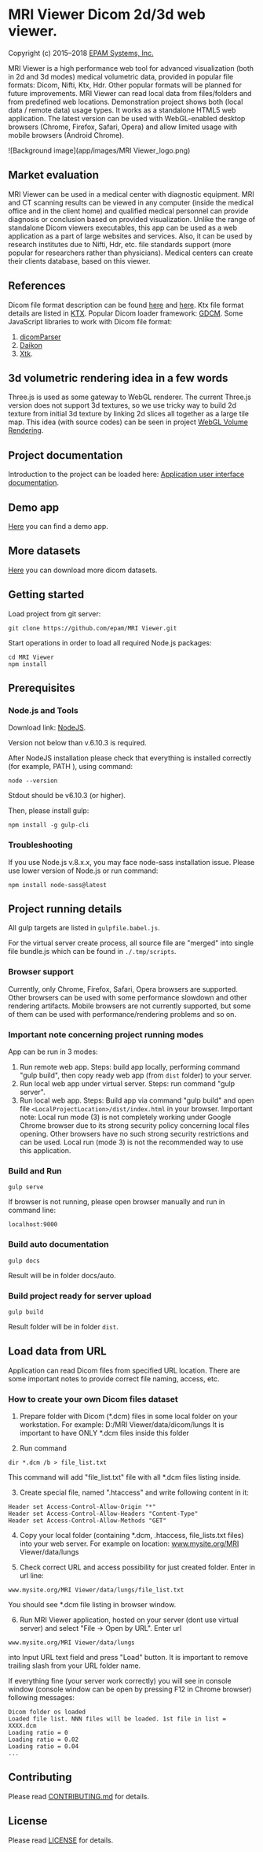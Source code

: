 # MRI Viewer Dicom 2d/3d web viewer.

Copyright (c) 2015–2018 [EPAM Systems, Inc.](https://www.epam.com/)

MRI Viewer is a high performance web tool for advanced visualization (both in 2d and 3d modes)
medical volumetric data, provided in popular file formats: Dicom, Nifti, Ktx, Hdr.
Other popular formats will be planned for future improvements.
MRI Viewer can read local data from files/folders and from predefined web locations.
Demonstration project shows both (local data / remote data) usage types.
It works as a standalone HTML5 web application. The latest version can be used with
WebGL-enabled desktop browsers (Chrome, Firefox, Safari, Opera) and allow limited usage
with mobile browsers (Android Chrome).

![Background image](app/images/MRI Viewer_logo.png)

## Market evaluation

MRI Viewer can be used in a medical center with diagnostic equipment.
MRI and CT scanning results can be viewed in any computer (inside the medical office and in the client home)
and qualified medical personnel can provide diagnosis or conclusion based on provided visualization.
Unlike the range of standalone Dicom viewers executables, this app can be used as a web
application as a part of large websites and services. Also, it can be used by research institutes
due to Nifti, Hdr, etc. file standards support (more popular for researchers rather than physicians).
Medical centers can create their clients database, based on this viewer.

## References

Dicom file format description can be found [here](http://dicom.nema.org/standard.html) and [here](https://www.leadtools.com/sdk/medical/dicom-spec).
Ktx file format details are listed in [KTX](https://www.khronos.org/opengles/sdk/tools/KTX/file_format_spec/).
Popular Dicom loader framework: [GDCM](http://gdcm.sourceforge.net/wiki/index.php/Main_Page).
Some JavaScript libraries to work with Dicom file format:
1. [dicomParser](https://github.com/chafey/dicomParser)
2. [Daikon](https://github.com/rii-mango/Daikon)
3. [Xtk](https://github.com/xtk/X#readme).

## 3d volumetric rendering idea in a few words

Three.js is used as some gateway to WebGL renderer. The current Three.js version does not support 3d textures,
so we use tricky way to build 2d texture from initial 3d texture by linking 2d slices all together
as a large tile map. This idea (with source codes) can be seen in project [WebGL Volume Rendering](https://github.com/lebarba/WebGLVolumeRendering).

## Project documentation

Introduction to the project can be loaded here:
[Application user interface documentation](docs/general/README.md).

## Demo app
[Here](https://epa.ms/mri) you can find a demo app.

## More datasets
[Here](http://obsolete.tuberculosis.by/getpatientimages) you can download more dicom datasets.

## Getting started

Load project from git server:
```
git clone https://github.com/epam/MRI Viewer.git
```

Start operations in order to load all required Node.js packages:
```
cd MRI Viewer
npm install
```

## Prerequisites

### Node.js and Tools

Download link:
[NodeJS](https://nodejs.org/en/download/).

Version not below than v.6.10.3 is required.

After NodeJS installation please check that everything is installed correctly (for example, PATH ), using command:
```
node --version
```
Stdout should be
v6.10.3 (or higher).

Then, please install gulp:

```
npm install -g gulp-cli
```

### Troubleshooting

If you use Node.js v.8.x.x, you may face node-sass installation issue. Please use lower version of Node.js or run command:
```
npm install node-sass@latest
```

## Project running details

All gulp targets are listed in `gulpfile.babel.js`.

For the virtual server create process, all source file are "merged" into single file bundle.js which can be found in `./.tmp/scripts`.

### Browser support
Currently, only Chrome, Firefox, Safari, Opera browsers are supported. Other browsers can be used with some performance slowdown and other
rendering artifacts. Mobile browsers are not currently supported, but some of them can be used with performance/rendering problems and so on.


### Important note concerning project running modes
App can be run in 3 modes:
1. Run remote web app. Steps: build app locally, performing command "gulp build", then copy ready web app (from `dist` folder) to your server.
2. Run local web app under virtual server. Steps: run command "gulp server".
3. Run local web app. Steps: Build app via command "gulp build" and open file `<LocalProjectLocation>/dist/index.html` in your browser.
Important note: Local run mode (3) is not completely working under Google Chrome browser due to its strong security policy concerning local files opening.
Other browsers have no such strong security restrictions and can be used. Local run (mode 3) is not the recommended way to use this application.


### Build and Run

```
gulp serve
```

If browser is not running, please open browser manually and run in command line:

```
localhost:9000
```


### Build auto documentation

```
gulp docs
```

Result will be in folder docs/auto.


### Build project ready for server upload

```
gulp build
```

Result folder will be in folder `dist`.

## Load data from URL

Application can read Dicom files from specified URL location.
There are some important notes to provide correct file naming, access, etc.

### How to create your own Dicom files dataset

1. Prepare folder with Dicom (*.dcm) files in some local folder on your workstation. 
For example: D:/MRI Viewer/data/dicom/lungs
It is important to have ONLY *.dcm files inside this folder

2. Run command
```
dir *.dcm /b > file_list.txt
```
This command will add "file_list.txt" file with all *.dcm files listing inside.

3. Create special file, named ".htaccess"  and write following content in it:
```
Header set Access-Control-Allow-Origin "*"
Header set Access-Control-Allow-Headers "Content-Type"
Header set Access-Control-Allow-Methods "GET"
```

4. Copy your local folder (containing *.dcm, .htaccess, file_lists.txt files) into
your web server. For example on location: www.mysite.org/MRI Viewer/data/lungs

5. Check correct URL and access possibility for just created folder.
Enter in url line:
```
www.mysite.org/MRI Viewer/data/lungs/file_list.txt
```
You should see *.dcm file listing in browser window.

6. Run MRI Viewer application, hosted on your server (dont use virtual server) and select "File -> Open by URL".
Enter url
```
www.mysite.org/MRI Viewer/data/lungs
```
into Input URL text field and press "Load" button.
It is important to remove trailing slash from your URL folder name.

If everything fine (your server work correctly) you will see in console window (console window can be open by pressing F12 in Chrome browser)
following messages:
```
Dicom folder os loaded
Loaded file list. NNN files will be loaded. 1st file in list = XXXX.dcm
Loading ratio = 0
Loading ratio = 0.02
Loading ratio = 0.04
...

```


## Contributing
Please read [CONTRIBUTING.md](CONTRIBUTING.md) for details.

## License
Please read [LICENSE](LICENSE) for details.

